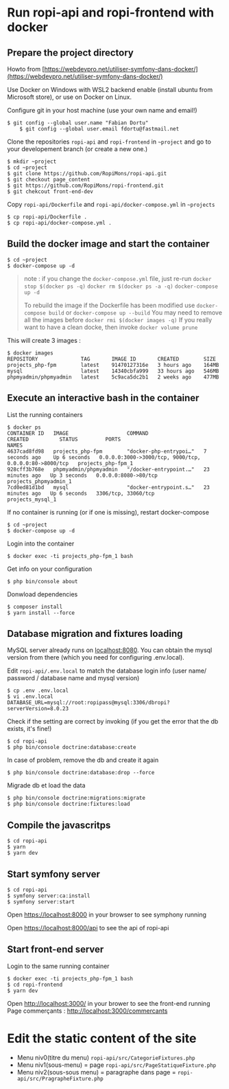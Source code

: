 # Run ropi-api and ropi-frontend with docker

## Prepare the project directory 

Howto from [https://webdevpro.net/utiliser-symfony-dans-docker/](https://webdevpro.net/utiliser-symfony-dans-docker/)

Use Docker on Windows with WSL2 backend enable (install ubuntu from Microsoft store), or use on Docker on Linux. 


Configure git in your host machine (use your own name and email!)
   
   	$ git config --global user.name "Fabian Dortu" 
        $ git config --global user.email fdortu@fastmail.net
   
Clone the repositories `ropi-api` and `ropi-frontend` in `~project` and go to your developement branch (or create a new one.)
   	
	$ mkdir ~project
	$ cd ~project
	$ git clone https://github.com/RopiMons/ropi-api.git
	$ git checkout page_content
	$ git https://github.com/RopiMons/ropi-frontend.git
	$ git chekcout front-end-dev

Copy `ropi-api/Dockerfile` and `ropi-api/docker-compose.yml` in `~projects`

	$ cp ropi-api/Dockerfile .
	$ cp ropi-api/docker-compose.yml .
   
## Build the docker image and start the container

	$ cd ~project
	$ docker-compose up -d 
      
> note : if you change the `docker-compose.yml` file, just re-run 
> `docker stop $(docker ps -q)`
> `docker rm $(docker ps -a -q)`
> `docker-compose up -d`  
> 
> To rebuild the image if the Dockerfile has been modified use `docker-compose build` or `docker-compose up --build`
> You may need to remove all the images before `docker rmi $(docker images -q)`
> If you really want to have a clean docke, then invoke `docker volume prune`
   
This will create 3 images :

	$ docker images
	REPOSITORY              TAG       IMAGE ID       CREATED        SIZE
	projects_php-fpm        latest    91470127316e   3 hours ago    164MB
	mysql                   latest    14340cbfa999   33 hours ago   546MB
	phpmyadmin/phpmyadmin   latest    5c9aca5dc2b1   2 weeks ago    477MB


## Execute an interactive bash in the container

List the running containers

	$ docker ps
	CONTAINER ID   IMAGE                   COMMAND                  CREATED          STATUS         PORTS                                                    NAMES
	4637cad8fd98   projects_php-fpm        "docker-php-entrypoi…"   7 seconds ago    Up 6 seconds   0.0.0.0:3000->3000/tcp, 9000/tcp, 0.0.0.0:80->8000/tcp   projects_php-fpm_1
	928cff3b768e   phpmyadmin/phpmyadmin   "/docker-entrypoint.…"   23 minutes ago   Up 3 seconds   0.0.0.0:8080->80/tcp                                     projects_phpmyadmin_1
	7cd0ed81d1bd   mysql                   "docker-entrypoint.s…"   23 minutes ago   Up 6 seconds   3306/tcp, 33060/tcp                                      projects_mysql_1

If no container is running (or if one is missing), restart docker-compose

	$ cd ~project
	$ docker-compose up -d 

Login into the container

    $ docker exec -ti projects_php-fpm_1 bash 

Get info on your configuration

	$ php bin/console about

Donwload dependencies

	$ composer install
	$ yarn install --force

   
## Database migration and fixtures loading

MySQL server already runs on [localhost:8080](http://localhost:8080). You can obtain the mysql version from there (which you need for configuring .env.local).   
   
Edit `ropi-api/.env.local` to match the database login info (user name/ password / database name and mysql version)
	
	$ cp .env .env.local
	$ vi .env.local
	DATABASE_URL=mysql://root:ropipass@mysql:3306/dbropi?serverVersion=8.0.23
	
Check if the setting are correct by invoking (if you get the error that the db exists, it's fine!)

    $ cd ropi-api
    $ php bin/console doctrine:database:create

In case of problem, remove the db and create it again

    $ php bin/console doctrine:database:drop --force
   
Migrade db et load the data

    $ php bin/console doctrine:migrations:migrate 
    $ php bin/console doctrine:fixtures:load 
   
## Compile the javascritps

    $ cd ropi-api
    $ yarn
    $ yarn dev
    
## Start symfony server  

	$ cd ropi-api
	$ symfony server:ca:install
	$ symfony server:start
	
Open [https://localhost:8000](https://localhost:8000) in your browser to see symphony running
	
Open [https://localhost:8000/api](https://localhost:8000/api) to see the api of ropi-api
	 
## Start front-end server

Login to the same running container
	
	$ docker exec -ti projects_php-fpm_1 bash
	$ cd ropi-frontend
	$ yarn dev
	
Open [http://localhost:3000/](http://localhost:3000/) in your brower to see the front-end running
Page commerçants : [http://localhost:3000/commercants](http://localhost:3000/commercants)
   
# Edit the static content of the site

- Menu niv0(titre du menu) `ropi-api/src/CategorieFixtures.php`
- Menu niv1(sous-menu) = page  `ropi-api/src/PageStatiqueFixture.php`
- Menu niv2(sous-sous menu) = paragraphe dans page = `ropi-api/src/PragrapheFixture.php`



